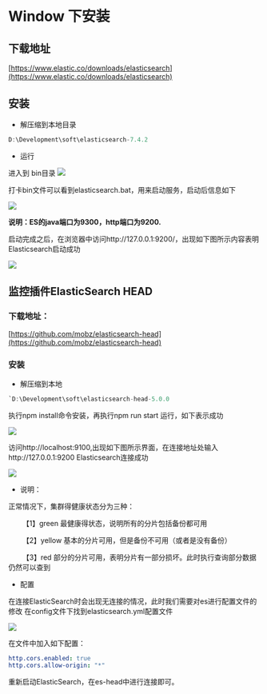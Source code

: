 # Window 下安装

## 下载地址
[https://www.elastic.co/downloads/elasticsearch](https://www.elastic.co/downloads/elasticsearch)

## 安装

* 解压缩到本地目录

 ```java
 D:\Development\soft\elasticsearch-7.4.2
 ```

* 运行

 进入到 bin目录
 ![](/images/es-install.png)

 打卡bin文件可以看到elasticsearch.bat，用来启动服务，启动后信息如下

![](/images/es-install-console.png)

**说明：ES的java端口为9300，http端口为9200.**

启动完成之后，在浏览器中访问http://127.0.0.1:9200/，出现如下图所示内容表明Elasticsearch启动成功

![](/images/es-install-success.png)

## 监控插件ElasticSearch HEAD

### 下载地址：
[https://github.com/mobz/elasticsearch-head](https://github.com/mobz/elasticsearch-head)

### 安装
* 解压缩到本地

```java
`D:\Development\soft\elasticsearch-head-5.0.0
```

执行npm install命令安装，再执行npm run start 运行，如下表示成功

![](/images/es-head.png)

访问http://localhost:9100,出现如下图所示界面，在连接地址处输入http://127.0.0.1:9200 Elasticsearch连接成功

![](/images/es-panel.png)


* 说明：
  

正常情况下，集群得健康状态分为三种：

&emsp;&emsp;【1】green 最健康得状态，说明所有的分片包括备份都可用

&emsp;&emsp;【2】yellow 基本的分片可用，但是备份不可用（或者是没有备份）

&emsp;&emsp;【3】red 部分的分片可用，表明分片有一部分损坏。此时执行查询部分数据仍然可以查到

* 配置

在连接ElasticSearch时会出现无连接的情况，此时我们需要对es进行配置文件的修改
在config文件下找到elasticsearch.yml配置文件

![](/images/es-config.png)

在文件中加入如下配置：
```yaml
http.cors.enabled: true
http.cors.allow-origin: "*"
```

重新启动ElasticSearch，在es-head中进行连接即可。